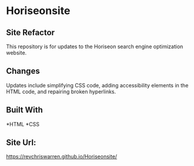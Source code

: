 # Horiseonsite
## Site Refactor
This repository is for updates to the Horiseon search engine optimization website. 

## Changes
Updates include simplifying CSS code, adding accessibility elements in the HTML code, and repairing broken hyperlinks.

## Built With
*HTML *CSS

## Site Url:
https://revchriswarren.github.io/Horiseonsite/
